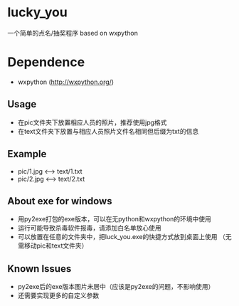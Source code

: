 # lucky_you

一个简单的点名/抽奖程序 based on wxpython

# Dependence

- wxpython (http://wxpython.org/)

## Usage

- 在pic文件夹下放置相应人员的照片，推荐使用jpg格式
- 在text文件夹下放置与相应人员照片文件名相同但后缀为txt的信息

## Example

- pic/1.jpg <--> text/1.txt
- pic/2.jpg <--> text/2.txt

## About exe for windows

- 用py2exe打包的exe版本，可以在无python和wxpython的环境中使用
- 运行可能导致杀毒软件报毒，请添加白名单放心使用
- 可以放置在任意的文件夹中，把luck\_you.exe的快捷方式放到桌面上使用
  （无需移动pic和text文件夹）

## Known Issues

- py2exe后的exe版本图片未居中（应该是py2exe的问题，不影响使用）
- 还需要实现更多的自定义参数

